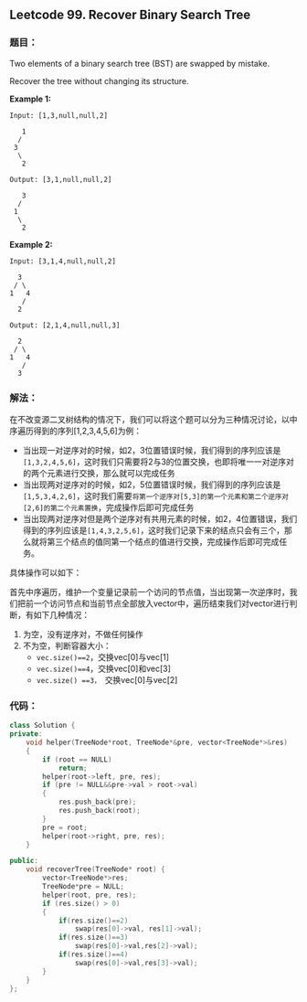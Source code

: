 ## Leetcode 99. Recover Binary Search Tree  

### 题目：

Two elements of a binary search tree (BST) are swapped by mistake.

Recover the tree without changing its structure.

**Example 1:**

```
Input: [1,3,null,null,2]

   1
  /
 3
  \
   2

Output: [3,1,null,null,2]

   3
  /
 1
  \
   2
```

**Example 2:**

```
Input: [3,1,4,null,null,2]

  3
 / \
1   4
   /
  2

Output: [2,1,4,null,null,3]

  2
 / \
1   4
   /
  3
```

### 解法：

在不改变源二叉树结构的情况下，我们可以将这个题可以分为三种情况讨论，以中序遍历得到的序列[1,2,3,4,5,6]为例：

- 当出现一对逆序对的时候，如2，3位置错误时候，我们得到的序列应该是`[1,3,2,4,5,6]`，这时我们只需要将2与3的位置交换，也即将唯一一对逆序对的两个元素进行交换，那么就可以完成任务
- 当出现两对逆序对的时候，如2，5位置错误时候，我们得到的序列应该是`[1,5,3,4,2,6]`，这时我们需要`将第一个逆序对[5,3]的第一个元素和第二个逆序对[2,6]的第二个元素置换`，完成操作后即可完成任务
- 当出现两对逆序对但是两个逆序对有共用元素的时候，如2，4位置错误，我们得到的序列应该是`[1,4,3,2,5,6]`，这时我们记录下来的结点只会有三个，那么就将第三个结点的值同第一个结点的值进行交换，完成操作后即可完成任务。

具体操作可以如下：

首先中序遍历，维护一个变量记录前一个访问的节点值，当出现第一次逆序时，我们把前一个访问节点和当前节点全部放入vector中，遍历结束我们对vector进行判断，有如下几种情况： 

1. 为空，没有逆序对，不做任何操作 
2. 不为空，判断容器大小： 
     - `vec.size()==2`，交换vec[0]与vec[1] 
     - `vec.size()==4`，交换vec[0]和vec[3]
     - `vec.size() ==3， `交换vec[0]与vec[2]
### 代码：

```cpp
class Solution {
private:
    void helper(TreeNode*root, TreeNode*&pre, vector<TreeNode*>&res)
    {
        if (root == NULL)
            return;
        helper(root->left, pre, res);
        if (pre != NULL&&pre->val > root->val)
        {
            res.push_back(pre);
            res.push_back(root);
        }
        pre = root;
        helper(root->right, pre, res);
    }

public:
    void recoverTree(TreeNode* root) {
        vector<TreeNode*>res;
        TreeNode*pre = NULL;
        helper(root, pre, res);
        if (res.size() > 0)
        {
            if(res.size()==2)
                swap(res[0]->val, res[1]->val);
            if(res.size()==3)
                swap(res[0]->val,res[2]->val);
            if(res.size()==4)
                swap(res[0]->val,res[3]->val);
        }
    }
};
```